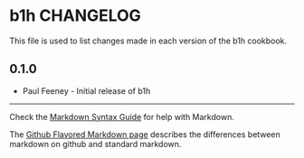 b1h CHANGELOG
===================

This file is used to list changes made in each version of the b1h cookbook.

0.1.0
-----
- Paul Feeney - Initial release of b1h

- - -
Check the [Markdown Syntax Guide](http://daringfireball.net/projects/markdown/syntax) for help with Markdown.

The [Github Flavored Markdown page](http://github.github.com/github-flavored-markdown/) describes the differences between markdown on github and standard markdown.
